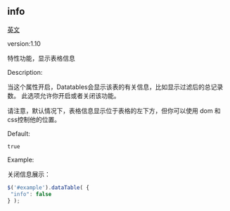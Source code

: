 
## info

[英文](https://datatables.net/reference/option/info "原链接")

version:1.10

特性功能，显示表格信息

Description:

当这个属性开启，Datatables会显示该表的有关信息，比如显示过滤后的总记录数。
此选项允许你开启或者关闭该功能。

请注意，默认情况下，表格信息显示位于表格的左下方，但你可以使用 dom 和 css控制他的位置。

Default:

`true`

Example:

关闭信息展示：

  ```javascript
 $('#example').dataTable( {
   "info": false
 } );
  ```